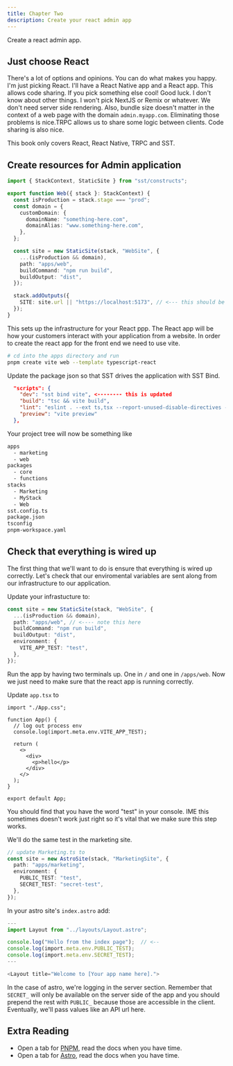 ```yaml
---
title: Chapter Two
description: Create your react admin app
---
```


Create a react admin app.

## Just choose React

There's a lot of options and opinions. You can do what makes you happy. I'm just picking React. I'll have a React Native app and a React app. This allows code sharing. If you pick something else cool! Good luck. I don't know about other things. I won't pick NextJS or Remix or whatever. We don't need server side rendering. Also, bundle size doesn't matter in the context of a web page with the domain `admin.myapp.com`. Eliminating those problems is nice.TRPC allows us to share some logic between clients. Code sharing is also nice.

This book only covers React, React Native, TRPC and SST.

## Create resources for Admin application

```ts
import { StackContext, StaticSite } from "sst/constructs";

export function Web({ stack }: StackContext) {
  const isProduction = stack.stage === "prod";
  const domain = {
    customDomain: {
      domainName: "something-here.com",
      domainAlias: "www.something-here.com",
    },
  };

  const site = new StaticSite(stack, "WebSite", {
    ...(isProduction && domain),
    path: "apps/web",
    buildCommand: "npm run build",
    buildOutput: "dist",
  });

  stack.addOutputs({
    SITE: site.url || "https://localhost:5173", // <--- this should be the vite url
  });
}
```

This sets up the infrastructure for your React ppp. The React app will be how your customers interact with your application from a website. In order to create the react app for the front end we need to use vite.

```bash
# cd into the apps directory and run
pnpm create vite web --template typescript-react
```

Update the package json so that SST drives the application with SST Bind.

```json
  "scripts": {
    "dev": "sst bind vite", <-------- this is updated
    "build": "tsc && vite build",
    "lint": "eslint . --ext ts,tsx --report-unused-disable-directives --max-warnings 0",
    "preview": "vite preview"
  },
```

Your project tree will now be something like

```bash
apps
  - marketing
  - web
packages
  - core
  - functions
stacks
  - Marketing
  - MyStack
  - Web
sst.config.ts
package.json
tsconfig
pnpm-workspace.yaml
```

## Check that everything is wired up

The first thing that we'll want to do is ensure that everything is wired up correctly. Let's check that our enviromental variables are sent along from our infrastructure to our application.

Update your infrastucture to:

```ts
const site = new StaticSite(stack, "WebSite", {
  ...(isProduction && domain),
  path: "apps/web", // <---- note this here
  buildCommand: "npm run build",
  buildOutput: "dist",
  environment: {
    VITE_APP_TEST: "test",
  },
});
```

Run the app by having two terminals up. One in `/` and one in `/apps/web`. Now we just need to make sure that the react app is running correctly.

Update `app.tsx` to

```tsx
import "./App.css";

function App() {
  // log out process env
  console.log(import.meta.env.VITE_APP_TEST);

  return (
    <>
      <div>
        <p>hello</p>
      </div>
    </>
  );
}

export default App;
```

You should find that you have the word "test" in your console. IME this sometimes doesn't work just right so it's vital that we make sure this step works.

We'll do the same test in the marketing site.

```ts
// update Marketing.ts to
const site = new AstroSite(stack, "MarketingSite", {
  path: "apps/marketing",
  environment: {
    PUBLIC_TEST: "test",
    SECRET_TEST: "secret-test",
  },
});
```

In your astro site's `index.astro` add:

```ts
---
import Layout from "../layouts/Layout.astro";

console.log("Hello from the index page");  // <--
console.log(import.meta.env.PUBLIC_TEST);
console.log(import.meta.env.SECRET_TEST);
---

<Layout title="Welcome to [Your app name here].">
```

In the case of astro, we're logging in the server section. Remember that `SECRET_` will only be available on the server side of the app and you should prepend the rest with `PUBLIC_` because those are accessible in the client. Eventually, we'll pass values like an API url here.

## Extra Reading

- Open a tab for [PNPM](https://pnpm.io/), read the docs when you have time.
- Open a tab for [Astro](https://astro.build/), read the docs when you have time.
